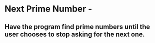 # Next Prime Number - 
## Have the program find prime numbers until the user chooses to stop asking for the next one.